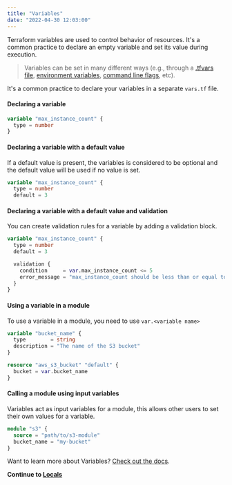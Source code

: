 ```yaml
---
title: "Variables"
date: "2022-04-30 12:03:00"
---
```


Terraform variables are used to control behavior of resources.
It's a common practice to declare an empty variable and set its value during execution.

> Variables can be set in many different ways (e.g., through a [.tfvars file](https://www.terraform.io/language/values/variables#variable-definitions-tfvars-files), [environment variables](https://www.terraform.io/language/values/variables#environment-variables), [command line flags](https://www.terraform.io/language/values/variables#variables-on-the-command-line), etc).

It's a common practice to declare your variables in a separate `vars.tf` file.

#### Declaring a variable

```terraform
variable "max_instance_count" {
  type = number
}
```

#### Declaring a variable with a default value

If a default value is present, the variables is considered to be optional and the default value will be used if no value is set.

```terraform
variable "max_instance_count" {
  type = number
  default = 3
```

#### Declaring a variable with a default value and validation

You can create validation rules for a variable by adding a validation block.

```terraform
variable "max_instance_count" {
  type = number
  default = 3

  validation {
    condition     = var.max_instance_count <= 5
    error_message = "max_instance_count should be less than or equal to 5!"
  }
}
```

#### Using a variable in a module

To use a variable in a module, you need to use `var.<variable name>`

```terraform
variable "bucket_name" {
  type        = string
  description = "The name of the S3 bucket"
}

resource "aws_s3_bucket" "default" {
  bucket = var.bucket_name
}
```

#### Calling a module using input variables

Variables act as input variables for a module, this allows other users to set their own values for a variable.

```terraform
module "s3" {
  source = "path/to/s3-module"
  bucket_name = "my-bucket"
}
```

Want to learn more about Variables? [Check out the docs](https://www.terraform.io/language/values/variables).

**Continue to [Locals](../locals)**
